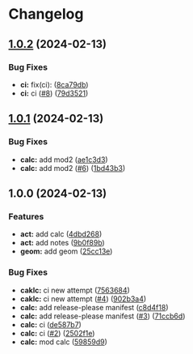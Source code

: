 # Changelog

## [1.0.2](https://github.com/dscpd-public-org/playground/compare/v1.0.1...v1.0.2) (2024-02-13)


### Bug Fixes

* **ci:** fix(ci):  ([8ca79db](https://github.com/dscpd-public-org/playground/commit/8ca79dbafa2acfd496ebaaf72684a04ef04fa6fd))
* **ci:** ci ([#8](https://github.com/dscpd-public-org/playground/issues/8)) ([79d3521](https://github.com/dscpd-public-org/playground/commit/79d352190b35bf68efc970fbd8ed36a5ba470c48))

## [1.0.1](https://github.com/dscpd-public-org/playground/compare/v1.0.0...v1.0.1) (2024-02-13)


### Bug Fixes

* **calc:** add mod2 ([ae1c3d3](https://github.com/dscpd-public-org/playground/commit/ae1c3d34981c9b6bb6194a080fbe64adba03735f))
* **calc:** add mod2 ([#6](https://github.com/dscpd-public-org/playground/issues/6)) ([1bd43b3](https://github.com/dscpd-public-org/playground/commit/1bd43b39866c359beaf58ddea0427099c1eeea1c))

## 1.0.0 (2024-02-13)


### Features

* **act:** add calc ([4dbd268](https://github.com/dscpd-public-org/playground/commit/4dbd268f23cf287b58b03db0527b13962e617ae2))
* **act:** add notes ([9b0f89b](https://github.com/dscpd-public-org/playground/commit/9b0f89b4d1fb85ecc76bd5e5d970330192a76fec))
* **geom:** add geom ([25cc13e](https://github.com/dscpd-public-org/playground/commit/25cc13eee3173643694a624ae939b3d533bd1430))


### Bug Fixes

* **caklc:** ci new attempt ([7563684](https://github.com/dscpd-public-org/playground/commit/75636844c45e7fb1872645d11fe71de52e22e1b4))
* **caklc:** ci new attempt ([#4](https://github.com/dscpd-public-org/playground/issues/4)) ([902b3a4](https://github.com/dscpd-public-org/playground/commit/902b3a421cd847a33332502783e2ef8ddff11150))
* **calc:** add release-please manifest ([c8d4f18](https://github.com/dscpd-public-org/playground/commit/c8d4f18a90e2a2ab2983fce6efbc343640a8a37e))
* **calc:** add release-please manifest ([#3](https://github.com/dscpd-public-org/playground/issues/3)) ([71ccb6d](https://github.com/dscpd-public-org/playground/commit/71ccb6da147477898263a01948fe897375230818))
* **calc:** ci ([de587b7](https://github.com/dscpd-public-org/playground/commit/de587b715d8ad64c3d6d006de63ed2076071603a))
* **calc:** ci ([#2](https://github.com/dscpd-public-org/playground/issues/2)) ([2502f1e](https://github.com/dscpd-public-org/playground/commit/2502f1ebef18d6b398ac3589defd81026d1f6cd7))
* **calc:** mod calc ([59859d9](https://github.com/dscpd-public-org/playground/commit/59859d9642f15983191a7d5f0e725faf5a4304b5))
